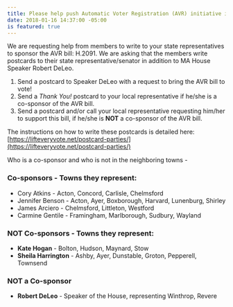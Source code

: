 ```yaml
---
title: Please help push Automatic Voter Registration (AVR) initiative in MA
date: 2018-01-16 14:37:00 -05:00
is featured: true
---
```


We are requesting help from members to write to your state representatives to sponsor the AVR bill: H.2091. We are asking that the members write postcards to their state representative/senator in addition to MA House Speaker Robert DeLeo.

1. Send a postcard to Speaker DeLeo with a request to bring the AVR bill to vote! 
2. Send a *Thank You!* postcard to your local representative if he/she is a co-sponsor of the AVR bill.
3. Send a postcard and/or call your local representative requesting him/her to support this bill, if he/she is **NOT** a co-sponsor of the AVR bill.

The instructions on how to write these postcards is detailed here: [https://lifteveryvote.net/postcard-parties/](https://lifteveryvote.net/postcard-parties/)

Who is a co-sponsor and who is not in the neighboring towns -

### Co-sponsors - Towns they represent:
* Cory Atkins - Acton, Concord, Carlisle, Chelmsford
* Jennifer Benson - Acton, Ayer, Boxborough, Harvard, Lunenburg, Shirley
* James Arciero - Chelmsford, Littleton, Westford
* Carmine Gentile - Framingham, Marlborough, Sudbury, Wayland

### NOT Co-sponsors - Towns they represent:
* **Kate Hogan** - Bolton, Hudson, Maynard, Stow
* **Sheila Harrington** - Ashby, Ayer, Dunstable, Groton, Pepperell, Townsend

### NOT a Co-sponsor
* **Robert DeLeo** - Speaker of the House, representing Winthrop, Revere
